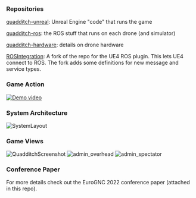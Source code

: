 ### Repositories
[quadditch-unreal](https://github.com/Quadditch/quadditch-unreal): Unreal Engine "code" that runs the game

[quadditch-ros](https://github.com/Quadditch/quadditch-ros): the ROS stuff that runs on each drone (and simulator)

[quadditch-hardware](https://github.com/Quadditch/quadditch-hardware): details on drone hardware

[ROSIntegration](https://github.com/Quadditch/rosintegration): A fork of the repo for the UE4 ROS plugin. This lets UE4 connect to ROS. The fork adds some definitions for new message and service types.

### Game Action
[![Demo video](https://img.youtube.com/vi/CIl3YrZ3UGY/maxresdefault.jpg)](https://youtu.be/CIl3YrZ3UGY)

### System Architecture
![SystemLayout](https://user-images.githubusercontent.com/46829130/235982200-57159e07-c5dd-4e47-bf94-4e878eaf6d64.png)

### Game Views
![QuadditchScreenshot](https://user-images.githubusercontent.com/46829130/235982185-f3da49a2-e00b-4c88-b2b8-f21ca33ce151.png)
![admin_overhead](https://user-images.githubusercontent.com/46829130/235982191-5418353d-a42a-4b30-a164-5e59241fbba2.png)
![admin_spectator](https://user-images.githubusercontent.com/46829130/235982195-bcb98424-8a1b-4ce6-bc77-efc0ed4072d2.png)

### Conference Paper
For more details check out the EuroGNC 2022 conference paper (attached in this repo).
